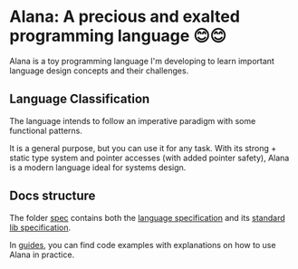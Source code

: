# Alana: A precious and exalted programming language 😊😊

Alana is a toy programming language I'm developing to learn important language design concepts and their challenges.

## Language Classification
The language intends to follow an imperative paradigm with some functional patterns.

It is a general purpose, but you can use it for any task. With its strong + static type system and pointer accesses (with added pointer safety), Alana is a modern language ideal for systems design.

## Docs structure
The folder [spec](./spec/) contains both the [language specification](./spec/lang/) and its [standard lib specification](./spec/lib/).

In [guides](./guides/), you can find code examples with explanations on how to use Alana in practice.
